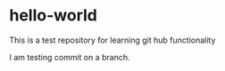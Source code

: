 # hello-world
This is a test repository for learning git hub functionality

I am testing commit on a branch.
